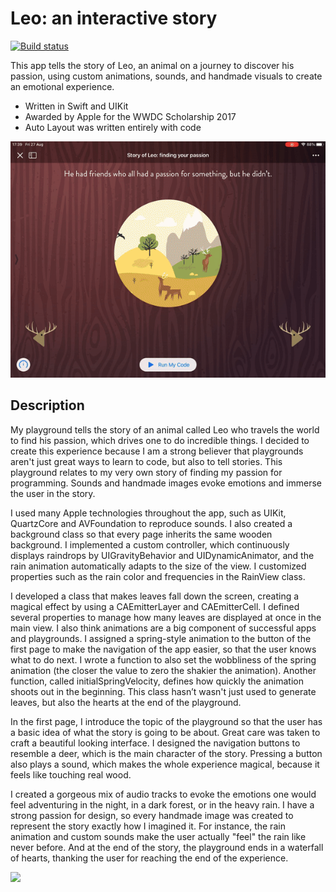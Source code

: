 # Leo: an interactive story
[![Build status](https://build.appcenter.ms/v0.1/apps/e0928fc1-253b-4e65-81cd-01e013fd6c0d/branches/master/badge)](https://appcenter.ms)

This app tells the story of Leo, an animal on a journey to discover his passion, using custom animations, sounds, and handmade visuals to create an emotional experience.

* Written in Swift and UIKit
* Awarded by Apple for the WWDC Scholarship 2017
* Auto Layout was written entirely with code

![](demo.gif)

## Description
My playground tells the story of an animal called Leo who travels the world to find his passion, which drives one to do incredible things. I decided to create this experience because I am a strong believer that playgrounds aren't just great ways to learn to code, but also to tell stories. This playground relates to my very own story of finding my passion for programming. Sounds and handmade images evoke emotions and immerse the user in the story.

I used many Apple technologies throughout the app, such as UIKit, QuartzCore and AVFoundation to reproduce sounds. I also created a background class so that every page inherits the same wooden background. I implemented a custom controller, which continuously displays raindrops by UIGravityBehavior and UIDynamicAnimator, and the rain animation automatically adapts to the size of the view. I customized properties such as the rain color and frequencies in the RainView class.

I developed a class that makes leaves fall down the screen, creating a magical effect by using a CAEmitterLayer and CAEmitterCell. I defined several properties to manage how many leaves are displayed at once in the main view. I also think animations are a big component of successful apps and playgrounds. I assigned a spring-style animation to the button of the first page to make the navigation of the app easier, so that the user knows what to do next. I wrote a function to also set the wobbliness of the spring animation (the closer the value to zero the shakier the animation). Another function, called initialSpringVelocity, defines how quickly the animation shoots out in the beginning. This class hasn’t wasn't just used to generate leaves, but also the hearts at the end of the playground.

In the first page, I introduce the topic of the playground so that the user has a basic idea of what the story is going to be about. Great care was taken to craft a beautiful looking interface. I designed the navigation buttons to resemble a deer, which is the main character of the story. Pressing a button also plays a sound, which makes the whole experience magical, because it feels like touching real wood.

I created a gorgeous mix of audio tracks to evoke the emotions one would feel adventuring in the night, in a dark forest, or in the heavy rain. I have a strong passion for design, so every handmade image was created to represent the story exactly how I imagined it. For instance, the rain animation and custom sounds make the user actually "feel" the rain like never before. And at the end of the story, the playground ends in a waterfall of hearts, thanking the user for reaching the end of the experience. 


![](cover.png)
